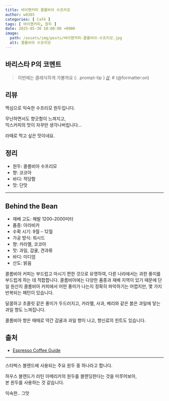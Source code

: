 ```yaml
---
title: 바이핸커피 콜롬비아 수프리모
author: w8385
categories: [ Café ]
tags: [ 바이핸커피, 원두 ]
date: 2025-05-30 10:00:00 +0900
image:
  path: /assets/img/posts/바이핸커피-콜롬비아-수프리모.jpg
  alt: 콜롬비아 수프리모
---
```


## 바리스타 P의 코멘트

[//]: # (@formatter:off)
> 이번에는 클래식하게 가볼까요
  {: .prompt-tip }
[//]: # (@formatter:on)

## 리뷰

맥심으로 익숙한 수프리모 원두입니다.

무난하면서도 향긋함이 느껴지고, \
믹스커피의 맛이 자꾸만 생각나버립니다...

라떼로 먹고 싶은 맛이네요.

## 정리

- 원두: 콜롬비아 수프리모
- 향: 코코아
- 바디: 적당함
- 맛: 단맛

---

## Behind the Bean

- 재배 고도: 해발 1200–2000미터
- 품종: 아라비카
- 수확 시기: 9월 – 12월
- 가공 방식: 워시드
- 향: 카라멜, 코코아
- 맛: 과일, 감귤, 견과류
- 바디: 미디엄
- 산도: 밝음

콜롬비아 커피는 부드럽고 마시기 편한 것으로 유명하여, 다른 나라에서는 과한 풍미를 부드럽게 하는 데 적합합니다. 콜롬비아에는 다양한 품종과 재배 지역이 있기 때문에 단일 원산지 콜롬비아 커피에서 어떤 풍미가 나는지
정확히 파악하기는 어렵지만, 몇 가지 반복되는 패턴이 있습니다.

달콤하고 초콜릿 같은 풍미가 두드러지고, 카라멜, 사과, 베리와 같은 붉은 과일에 닿는 과일 향도 느껴집니다.

콜롬비아 향은 때때로 약간 감귤과 과일 향이 나고, 향신료의 힌트도 있습니다.

## 출처

- [Espresso Coffee Guide](https://espressocoffeeguide.com/gourmet-coffee/coffees-of-the-americas/colombian-coffee/)

---

스타벅스 블렌드에 사용되는 주요 원두 중 하나라고 합니다.

하우스 블렌드가 라틴 아메리카의 원두를 블렌딩한다는 것을 미루어보아, \
본 원두를 사용하는 것 같습니다.

익숙한.. 그맛
